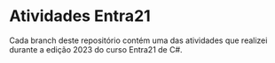 <h1>Atividades Entra21</h1>

<p>Cada branch deste repositório contém uma das atividades que realizei durante a edição 2023 do curso Entra21 de C#.</p>

